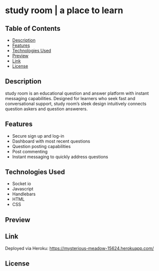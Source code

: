 # study room | a place to learn

## Table of Contents
- [Description](#description)
- [Features](#features)
- [Technologies Used](#technologies-used)
- [Preview](#preview)
- [Link](#link)
- [License](#license)

   

## Description
study room is an educational question and answer platform with instant messaging capabilities. Designed for learners who seek fast and conversational support, study room’s sleek design intuitively connects question askers and question answerers.

  

## Features
- Secure sign up and log-in 
- Dashboard with most recent questions
- Question posting capabilities
- Post commenting
- Instant messaging to quickly address questions



## Technologies Used
- Socket io
- Javascript
- Handlebars
- HTML
- CSS

 

## Preview

  

## Link
Deployed via Heroku: https://mysterious-meadow-15624.herokuapp.com/
   
 

## License

